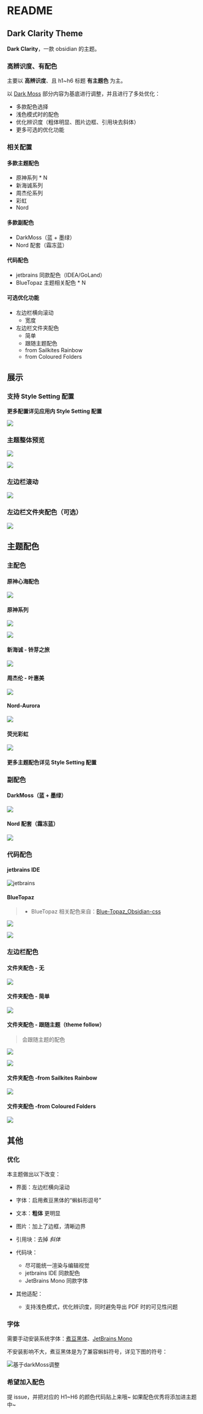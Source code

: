 # README

## Dark Clarity Theme

**Dark Clarity**，一款 obsidian 的主题。

### 高辨识度、有配色

主要以 **高辨识度**、且 h1~h6 标题 **有主题色** 为主。

以 [Dark Moss](https://github.com/sergey900553/obsidian_githublike_theme) 部分内容为基底进行调整，并且进行了多处优化：

  - 多款配色选择
  - 浅色模式时的配色
  - 优化辨识度（粗体明显、图片边框、引用块去斜体）
  - 更多可选的优化功能

### 相关配置

#### 多款主题配色

- 原神系列 * N
- 新海诚系列
- 周杰伦系列
- 彩虹
- Nord

#### 多款副配色

- DarkMoss（蓝 + 墨绿）
- Nord 配套（霜冻蓝）

#### 代码配色

- jetbrains 同款配色（IDEA/GoLand）
- BlueTopaz 主题相关配色 * N

#### 可选优化功能

- 左边栏横向滚动
	- 宽度
- 左边栏文件夹配色
	- 简单
	- 跟随主题配色
	- from Sailkites Rainbow
	- from Coloured Folders

## 展示

### 支持 Style Setting 配置

**更多配置详见应用内 Style Setting 配置**

![](images/styleSetting.png)

### 主题整体预览

![](images/theme1.png)

![](images/theme2.png)

### 左边栏滚动

![](images/左边栏滚动.gif)

### 左边栏文件夹配色（可选）

![](images/左边栏文件夹配色.png)

## 主题配色

### 主配色

#### 原神心海配色

![](images/原神心海配色.png)

#### 原神系列

![](images/原神系列1.png)

![](images/原神系列2.png)

#### 新海诚 - 铃芽之旅

![](images/新海诚-铃芽之旅.png)

#### 周杰伦 - 叶惠美

![](images/周杰伦-叶惠美.png)

#### Nord-Aurora

![](images/Nord-Aurora.png)

#### 荧光彩虹

![](images/荧光彩虹.png)

#### 更多主题配色详见 Style Setting 配置

### 副配色

#### DarkMoss（蓝 + 墨绿）

![](images/DarkMoss（蓝%20+%20墨绿）.png)

#### Nord 配套（霜冻蓝）

![](images/Nord%20配套（霜冻蓝）.png)

### 代码配色

#### jetbrains IDE

![jetbrains](images/code-jetbrains.png)

#### BlueTopaz

> - BlueTopaz 相关配色来自：[Blue-Topaz_Obsidian-css](https://github.com/PKM-er/Blue-Topaz_Obsidian-css)

![](images/code-BlueTopaz1.png)

![](images/code-BlueTopaz2.png)

### 左边栏配色

#### 文件夹配色 - 无

![](images/文件夹配色-无.png)

#### 文件夹配色 - 简单

![](images/文件夹配色-简单.png)

#### 文件夹配色 - 跟随主题（theme follow）

> 会跟随主题的配色

![](images/文件夹配色-跟随主题.png)

![](images/文件夹配色-跟随主题2.png)

#### 文件夹配色 -from Sailkites Rainbow

![](images/文件夹配色-from%20Sailkites%20Rainbow.png)

#### 文件夹配色 -from Coloured Folders

![](images/文件夹配色-from%20Coloured%20Folders.png)

## 其他

### 优化

本主题做出以下改变：

- 界面：左边栏横向滚动

- 字体：启用煮豆黑体的“蝌蚪形逗号”
- 文本：**粗体** 更明显
- 图片：加上了边框，清晰边界
- 引用块：去掉 *斜体*
- 代码块：
	- 尽可能统一渲染与编辑视觉
	- jetbrains IDE 同款配色
	- JetBrains Mono 同款字体
- 其他适配：
	- 支持浅色模式，优化辨识度，同时避免导出 PDF 时的可见性问题

### 字体

需要手动安装系统字体：[煮豆黑体](https://github.com/Buernia/Zhudou-Sans)、[JetBrains Mono](https://www.jetbrains.com/lp/mono)

不安装影响不大，煮豆黑体是为了兼容蝌蚪符号，详见下图的符号：

![基于darkMoss调整](images/基于darkMoss调整.png)

### 希望加入配色

提 issue，并把对应的 H1~H6 的颜色代码贴上来哦~ 如果配色优秀将添加进主题中~
